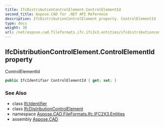 ```yaml
---
title: IfcDistributionControlElement.ControlElementId
second_title: Aspose.CAD for .NET API Reference
description: IfcDistributionControlElement property. ControlElementId
type: docs
weight: 30
url: /net/aspose.cad.fileformats.ifc.ifc2x3.entities/ifcdistributioncontrolelement/controlelementid/
---
```

## IfcDistributionControlElement.ControlElementId property

ControlElementId

```csharp
public IfcIdentifier ControlElementId { get; set; }
```

### See Also

* class [IfcIdentifier](../../../aspose.cad.fileformats.ifc.ifc2x3.types/ifcidentifier/)
* class [IfcDistributionControlElement](../)
* namespace [Aspose.CAD.FileFormats.Ifc.IFC2X3.Entities](../../ifcdistributioncontrolelement/)
* assembly [Aspose.CAD](../../../)


